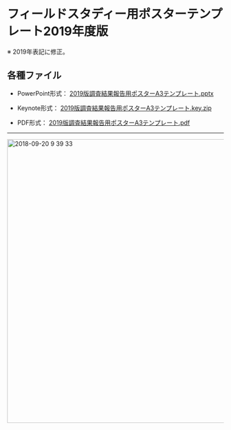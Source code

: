 # フィールドスタディー用ポスターテンプレート2019年度版

※ 2019年表記に修正。

## 各種ファイル
* PowerPoint形式： [2019版調査結果報告用ポスターA3テンプレート.pptx](https://github.com/gsc-aoyama/templetes4fieldstudy/raw/master/v1.3/%E8%AA%BF%E6%9F%BB%E7%B5%90%E6%9E%9C%E5%A0%B1%E5%91%8A%E7%94%A8%E3%83%9B%E3%82%9A%E3%82%B9%E3%82%BF%E3%83%BC2019%E3%83%BBA3%E3%83%86%E3%83%B3%E3%83%95%E3%82%9A%E3%83%AC%E3%83%BC%E3%83%88_v13.pptx)

* Keynote形式： [2019版調査結果報告用ポスターA3テンプレート.key.zip](https://github.com/gsc-aoyama/templetes4fieldstudy/raw/master/v1.3/%E8%AA%BF%E6%9F%BB%E7%B5%90%E6%9E%9C%E5%A0%B1%E5%91%8A%E7%94%A8%E3%83%9B%E3%82%9A%E3%82%B9%E3%82%BF%E3%83%BC2019%E3%83%BBA3%E3%83%86%E3%83%B3%E3%83%95%E3%82%9A%E3%83%AC%E3%83%BC%E3%83%88_v13.key.zip)

* PDF形式： [2019版調査結果報告用ポスターA3テンプレート.pdf](https://github.com/gsc-aoyama/templetes4fieldstudy/raw/master/v1.3/%E8%AA%BF%E6%9F%BB%E7%B5%90%E6%9E%9C%E5%A0%B1%E5%91%8A%E7%94%A8%E3%83%9B%E3%82%9A%E3%82%B9%E3%82%BF%E3%83%BC2019%E3%83%BBA3%E3%83%86%E3%83%B3%E3%83%95%E3%82%9A%E3%83%AC%E3%83%BC%E3%83%88_v13.pdf)


---
<img width="660" alt="2018-09-20 9 39 33" src="https://user-images.githubusercontent.com/416977/45789142-2a553900-bcb9-11e8-922e-0121ae274e6d.png">

